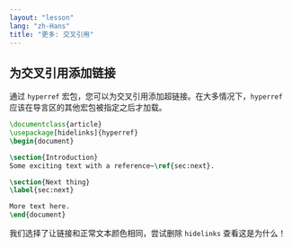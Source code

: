 ```yaml
---
layout: "lesson"
lang: "zh-Hans"
title: "更多: 交叉引用"
---
```


## 为交叉引用添加链接

通过 `hyperref` 宏包，您可以为交叉引用添加超链接。在大多情况下，`hyperref` 应该在导言区的其他宏包被指定之后才加载。

```latex
\documentclass{article}
\usepackage[hidelinks]{hyperref}
\begin{document}

\section{Introduction}
Some exciting text with a reference~\ref{sec:next}.

\section{Next thing}
\label{sec:next}

More text here.
\end{document}
```

我们选择了让链接和正常文本颜色相同，尝试删除 `hidelinks` 查看这是为什么！
